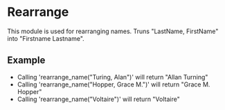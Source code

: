 Rearrange
=========

This module is used for rearranging names.
Truns "LastName, FirstName" into "Firstname Lastname".

## Example

 * Calling 'rearrange_name("Turing, Alan")' will return "Allan Turning"
 * Calling 'rearrange_name("Hopper, Grace M.")' will return "Grace M. Hopper"
 * Calling 'rearrange_name("Voltaire")' will return "Voltaire"